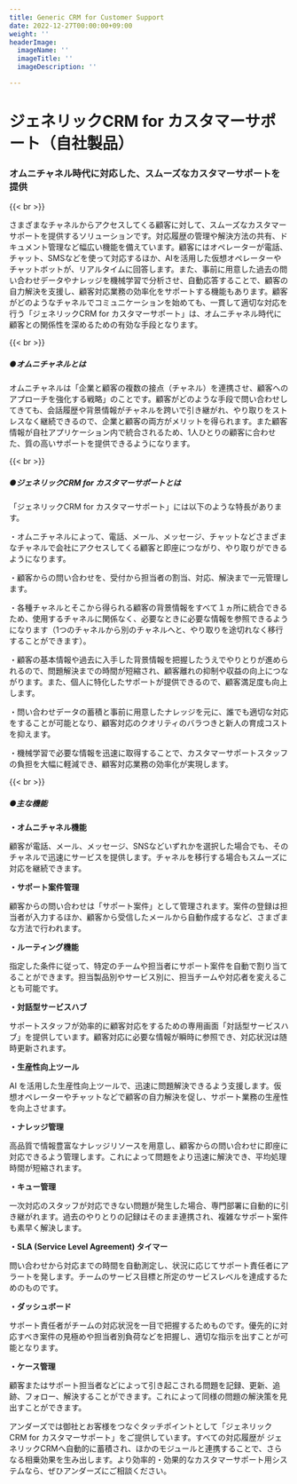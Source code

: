 ```yaml
---
title: Generic CRM for Customer Support
date: 2022-12-27T00:00:00+09:00
weight: ''
headerImage:
  imageName: ''
  imageTitle: ''
  imageDescription: ''

---
```

# **ジェネリックCRM for カスタマーサポート（自社製品）**

### オムニチャネル時代に対応した、スムーズなカスタマーサポートを提供

{{< br >}}

さまざまなチャネルからアクセスしてくる顧客に対して、スムーズなカスタマーサポートを提供するソリューションです。対応履歴の管理や解決方法の共有、ドキュメント管理など幅広い機能を備えています。顧客にはオペレーターが電話、チャット、SMSなどを使って対応するほか、AIを活用した仮想オペレーターやチャットボットが、リアルタイムに回答します。また、事前に用意した過去の問い合わせデータやナレッジを機械学習で分析させ、自動応答することで、顧客の自力解決を支援し、顧客対応業務の効率化をサポートする機能もあります。顧客がどのようなチャネルでコミュニケーションを始めても、一貫して適切な対応を行う「ジェネリックCRM for カスタマーサポート」は、オムニチャネル時代に顧客との関係性を深めるための有効な手段となります。

{{< br >}}

##### ●オムニチャネルとは

オムニチャネルは「企業と顧客の複数の接点（チャネル）を連携させ、顧客へのアプローチを強化する戦略」のことです。顧客がどのような手段で問い合わせしてきても、会話履歴や背景情報がチャネルを跨いで引き継がれ、やり取りをストレスなく継続できるので、企業と顧客の両方がメリットを得られます。また顧客情報が自社アプリケーション内で統合されるため、1人ひとりの顧客に合わせた、質の高いサポートを提供できるようになります。

{{< br >}}

##### ●ジェネリックCRM for カスタマーサポートとは

「ジェネリックCRM for カスタマーサポート」には以下のような特長があります。

・オムニチャネルによって、電話、メール、メッセージ、チャットなどさまざまなチャネルで会社にアクセスしてくる顧客と即座につながり、やり取りができるようになります。

・顧客からの問い合わせを、受付から担当者の割当、対応、解決まで一元管理します。

・各種チャネルとそこから得られる顧客の背景情報をすべて１ヵ所に統合できるため、使用するチャネルに関係なく、必要なときに必要な情報を参照できるようになります（1つのチャネルから別のチャネルへと、やり取りを途切れなく移行することができます）。

・顧客の基本情報や過去に入手した背景情報を把握したうえでやりとりが進められるので、問題解決までの時間が短縮され、顧客離れの抑制や収益の向上につながります。また、個人に特化したサポートが提供できるので、顧客満足度も向上します。

・問い合わせデータの蓄積と事前に用意したナレッジを元に、誰でも適切な対応をすることが可能となり、顧客対応のクオリティのバラつきと新人の育成コストを抑えます。

・機械学習で必要な情報を迅速に取得することで、カスタマーサポートスタッフの負担を大幅に軽減でき、顧客対応業務の効率化が実現します。

{{< br >}}

##### ●主な機能

**・オムニチャネル機能**

顧客が電話、メール、メッセージ、SNSなどいずれかを選択した場合でも、そのチャネルで迅速にサービスを提供します。チャネルを移行する場合もスムーズに対応を継続できます。

**・サポート案件管理**

顧客からの問い合わせは「サポート案件」として管理されます。案件の登録は担当者が入力するほか、顧客から受信したメールから自動作成するなど、さまざまな方法で行われます。

**・ルーティング機能**

指定した条件に従って、特定のチームや担当者にサポート案件を自動で割り当てることができます。担当製品別やサービス別に、担当チームや対応者を変えることも可能です。

**・対話型サービスハブ**

サポートスタッフが効率的に顧客対応をするための専用画面「対話型サービスハブ」を提供しています。顧客対応に必要な情報が瞬時に参照でき、対応状況は随時更新されます。

**・生産性向上ツール**

AI を活用した生産性向上ツールで、迅速に問題解決できるよう支援します。仮想オペレーターやチャットなどで顧客の自力解決を促し、サポート業務の生産性を向上させます。

**・ナレッジ管理**

高品質で情報豊富なナレッジリソースを用意し、顧客からの問い合わせに即座に対応できるよう管理します。これによって問題をより迅速に解決でき、平均処理時間が短縮されます。

**・キュー管理**

一次対応のスタッフが対応できない問題が発生した場合、専門部署に自動的に引き継がれます。過去のやりとりの記録はそのまま連携され、複雑なサポート案件も素早く解決します。

**・SLA (Service Level Agreement) タイマー**

問い合わせから対応までの時間を自動測定し、状況に応じてサポート責任者にアラートを発します。チームのサービス目標と所定のサービスレベルを達成するためのものです。

**・ダッシュボード**

サポート責任者がチームの対応状況を一目で把握するためものです。優先的に対応すべき案件の見極めや担当者別負荷などを把握し、適切な指示を出すことが可能となります。

**・ケース管理**

顧客またはサポート担当者などによって引き起こされる問題を記録、更新、追跡、フォロー、解決することができます。これによって同様の問題の解決策を見出すことができます。

アンダーズでは御社とお客様をつなぐタッチポイントとして「ジェネリックCRM for カスタマーサポート」をご提供しています。すべての対応履歴が ジェネリックCRMへ自動的に蓄積され、ほかのモジュールと連携することで、さらなる相乗効果を生み出します。より効率的・効果的なカスタマーサポート用システムなら、ぜひアンダーズにご相談ください。